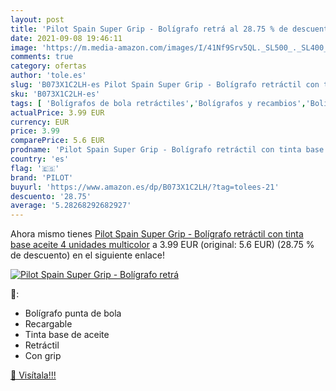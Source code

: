 ```yaml
---
layout: post
title: 'Pilot Spain Super Grip - Bolígrafo retrá al 28.75 % de descuento'
date: 2021-09-08 19:46:11
image: 'https://m.media-amazon.com/images/I/41Nf9Srv5QL._SL500_._SL400_.jpg'
comments: true
category: ofertas
author: 'tole.es'
slug: 'B073X1C2LH-es Pilot Spain Super Grip - Bolígrafo retráctil con tinta...'
sku: 'B073X1C2LH-es'
tags: [ 'Bolígrafos de bola retráctiles','Bolígrafos y recambios','Bolígrafos, lápices y útiles de escritura','Oficina y papelería','bolígrafo','pilot', ]
actualPrice: 3.99 EUR
currency: EUR
price: 3.99
comparePrice: 5.6 EUR
prodname: 'Pilot Spain Super Grip - Bolígrafo retráctil con tinta base aceite  4 unidades  multicolor'
country: 'es'
flag: '🇪🇸'
brand: 'PILOT'
buyurl: 'https://www.amazon.es/dp/B073X1C2LH/?tag=tolees-21'
descuento: '28.75'
average: '5.28268292682927'
---
```


Ahora mismo tienes [Pilot Spain Super Grip - Bolígrafo retráctil con tinta base aceite  4 unidades  multicolor](https://www.amazon.es/dp/B073X1C2LH/?tag=tolees-21) a 3.99 EUR (original: 5.6 EUR) (28.75 %  de descuento) en el siguiente enlace!

[![Pilot Spain Super Grip - Bolígrafo retrá](https://m.media-amazon.com/images/I/41Nf9Srv5QL._SL500_._SL400_.jpg)](https://www.amazon.es/dp/B073X1C2LH/?tag=tolees-21)

🔎:

- Bolígrafo punta de bola
- Recargable
- Tinta base de aceite
- Retráctil
- Con grip

[🛒 Visítala!!!](https://www.amazon.es/dp/B073X1C2LH/?tag=tolees-21)
